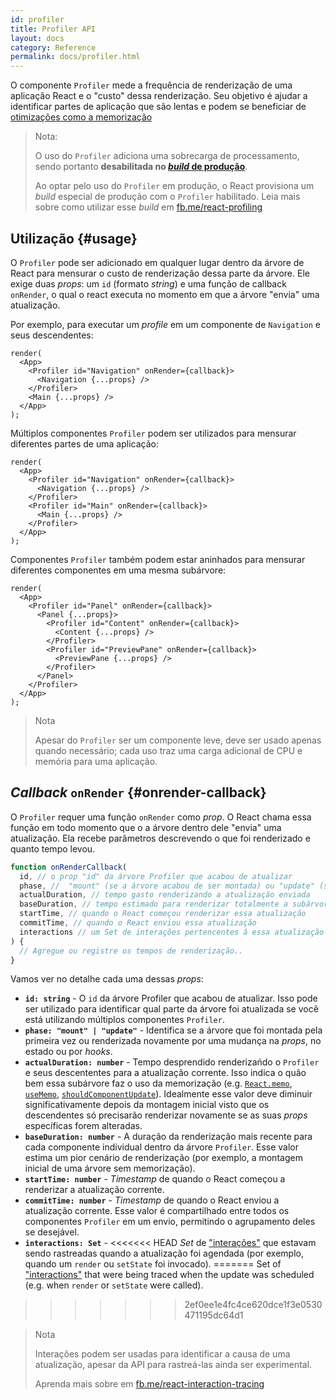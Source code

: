 ```yaml
---
id: profiler
title: Profiler API
layout: docs
category: Reference
permalink: docs/profiler.html
---
```


O componente `Profiler` mede a frequência de renderização de uma aplicação React e o "custo" dessa renderização.
Seu objetivo  é ajudar a identificar partes de aplicação que são lentas e podem se beneficiar de [otimizações como a memorização](/docs/hooks-faq.html#how-to-memoize-calculations)

> Nota:
>
> O uso do `Profiler` adiciona uma sobrecarga de processamento, sendo portanto **desabilitada no [_build_ de produção](/docs/optimizing-performance.html#use-the-production-build)**.
> 
> Ao optar pelo uso do `Profiler` em produção, o React provisiona um _build_ especial de produção com o `Profiler` habilitado.
> Leia mais sobre como utilizar esse _build_ em [fb.me/react-profiling](https://fb.me/react-profiling)

## Utilização {#usage}

O `Profiler` pode ser adicionado em qualquer lugar dentro da árvore de React para mensurar o custo de renderização dessa parte da árvore.
Ele exige duas _props_: um `id` (formato _string_) e uma função de callback `onRender`, o qual o react executa no momento em que a árvore "envia" uma atualização.

Por exemplo, para executar um _profile_ em um componente de `Navigation` e seus descendentes:

```js{3}
render(
  <App>
    <Profiler id="Navigation" onRender={callback}>
      <Navigation {...props} />
    </Profiler>
    <Main {...props} />
  </App>
);
```

Múltiplos componentes `Profiler` podem ser utilizados para mensurar diferentes partes de uma aplicação:
```js{3,6:
render(
  <App>
    <Profiler id="Navigation" onRender={callback}>
      <Navigation {...props} />
    </Profiler>
    <Profiler id="Main" onRender={callback}>
      <Main {...props} />
    </Profiler>
  </App>
);
```

Componentes `Profiler` também podem estar aninhados para mensurar diferentes componentes em uma mesma subárvore:
```js{2,6,8}
render(
  <App>
    <Profiler id="Panel" onRender={callback}>
      <Panel {...props}>
        <Profiler id="Content" onRender={callback}>
          <Content {...props} />
        </Profiler>
        <Profiler id="PreviewPane" onRender={callback}>
          <PreviewPane {...props} />
        </Profiler>
      </Panel>
    </Profiler>
  </App>
);
```

> Nota
>
> Apesar do `Profiler` ser um componente leve, deve ser usado apenas quando necessário; cada uso traz uma carga adicional de CPU e memória para uma aplicação.

## _Callback_ `onRender` {#onrender-callback}

O `Profiler` requer uma função `onRender` como _prop_.
O React chama essa função em todo momento que o a árvore dentro dele "envia" uma atualização.
Ela recebe parâmetros descrevendo o que foi renderizado e quanto tempo levou.

```js
function onRenderCallback(
  id, // o prop "id" da árvore Profiler que acabou de atualizar 
  phase, //  "mount" (se a árvore acabou de ser montada) ou "update" (se foi renderizada novamente)
  actualDuration, // tempo gasto renderizando a atualização enviada
  baseDuration, // tempo estimado para renderizar totalmente a subárvore sem memorização
  startTime, // quando o React começou renderizar essa atualização
  commitTime, // quando o React enviou essa atualização
  interactions // um Set de interações pertencentes â essa atualização
) {
  // Agregue ou registre os tempos de renderização..
}
```

Vamos ver no detalhe cada uma dessas _props_:

* **`id: string`** - 
O `id` da árvore Profiler que acabou de atualizar.
Isso pode ser utilizado para identificar qual parte da árvore foi atualizada se você está utilizando múltiplos componentes `Profiler`.
* **`phase: "mount" | "update"`** -
Identifica se a árvore que foi montada pela primeira vez ou renderizada novamente por uma mudança na _props_, no estado ou por _hooks_.
* **`actualDuration: number`** -
Tempo desprendido renderizańdo o `Profiler` e seus descententes para a atualização corrente. 
Isso indica o quão bem essa subárvore faz o uso da memorização (e.g. [`React.memo`](/docs/react-api.html#reactmemo), [`useMemo`](/docs/hooks-reference.html#usememo), [`shouldComponentUpdate`](/docs/hooks-faq.html#how-do-i-implement-shouldcomponentupdate)).
Idealmente esse valor deve diminuir significativamente depois da montagem inicial visto que os descendentes só precisarão renderizar novamente se as suas _props_ específicas forem alteradas.
* **`baseDuration: number`** -
A duração da renderização mais recente para cada componente individual dentro da árvore `Profiler`.
Esse valor estima um pior cenário de renderização (por exemplo, a montagem inicial de uma árvore sem memorização).
* **`startTime: number`** -
_Timestamp_ de quando o React começou a renderizar a atualização corrente.
* **`commitTime: number`** -
_Timestamp_ de quando o React enviou a atualização corrente.
Esse valor é compartilhado entre todos os componentes `Profiler` em um envio, permitindo o agrupamento deles se desejável.
* **`interactions: Set`** -
<<<<<<< HEAD
_Set_ de ["interações"](https://fb.me/react-interaction-tracing) que estavam sendo rastreadas quando a atualização foi agendada (por exemplo, quando um `render` ou `setState` foi invocado).
=======
Set of ["interactions"](https://fb.me/react-interaction-tracing) that were being traced when the update was scheduled (e.g. when `render` or `setState` were called).
>>>>>>> 2ef0ee1e4fc4ce620dce1f3e0530471195dc64d1

> Nota
>
> Interações podem ser usadas para identificar a causa de uma atualização, apesar da API para rastreá-las ainda ser experimental.
>
> Aprenda mais sobre em [fb.me/react-interaction-tracing](https://fb.me/react-interaction-tracing)

